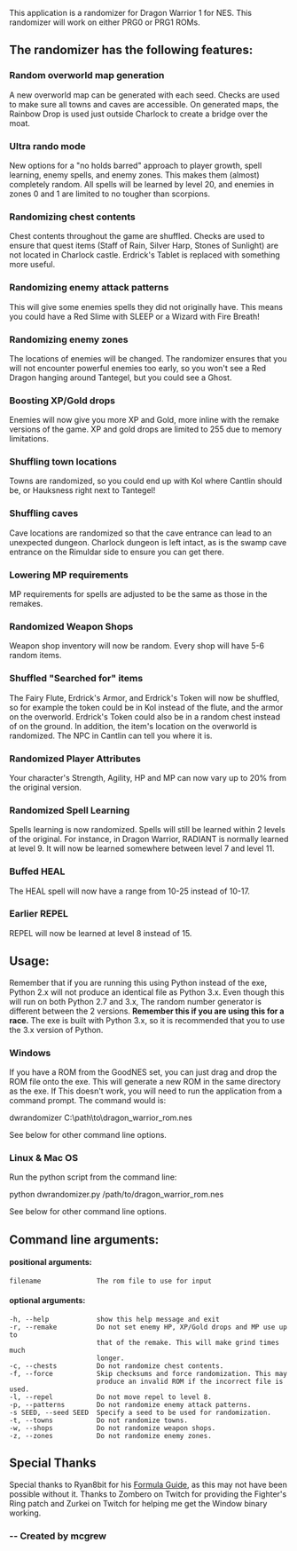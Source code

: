 This application is a randomizer for Dragon Warrior 1 for NES. This randomizer
will work on either PRG0 or PRG1 ROMs.

## The randomizer has the following features:

### Random overworld map generation

A new overworld map can be generated with each seed. Checks are used to make
sure all towns and caves are accessible. On generated maps, the Rainbow Drop
is used just outside Charlock to create a bridge over the moat.

### Ultra rando mode

New options for a "no holds barred" approach to player growth, spell learning, 
enemy spells, and enemy zones. This makes them (almost) completely random.
All spells will be learned by level 20, and enemies in zones 0 and 1 are limited
to no tougher than scorpions.

### Randomizing chest contents

Chest contents throughout the game are shuffled. Checks are used to ensure that
quest items (Staff of Rain, Silver Harp, Stones of Sunlight) are not located in 
Charlock castle. Erdrick's Tablet is replaced with something more useful.

### Randomizing enemy attack patterns

This will give some enemies spells they did not originally have. This means you
could have a Red Slime with SLEEP or a Wizard with Fire Breath!

### Randomizing enemy zones

The locations of enemies will be changed. The randomizer ensures that you will
not encounter powerful enemies too early, so you won't see a Red Dragon hanging
around Tantegel, but you could see a Ghost.

### Boosting XP/Gold drops

Enemies will now give you more XP and Gold, more inline with the remake versions
of the game. XP and gold drops are limited to 255 due to memory limitations.

### Shuffling town locations

Towns are randomized, so you could end up with Kol where Cantlin should be, or
Hauksness right next to Tantegel!

### Shuffling caves

Cave locations are randomized so that the cave entrance can lead to an
unexpected dungeon. Charlock dungeon is left intact, as is the swamp cave
entrance on the Rimuldar side to ensure you can get there.

### Lowering MP requirements

MP requirements for spells are adjusted to be the same as those in the remakes.

### Randomized Weapon Shops

Weapon shop inventory will now be random. Every shop will have 5-6 random items.

### Shuffled "Searched for" items

The Fairy Flute, Erdrick's Armor, and Erdrick's Token will now be shuffled, so
for example the token could be in Kol instead of the flute, and the armor on the
overworld. Erdrick's Token could also be in a random chest instead of on the 
ground. In addition, the item's location on the overworld is randomized. The
NPC in Cantlin can tell you where it is.

### Randomized Player Attributes

Your character's Strength, Agility, HP and MP can now vary up to 20% from the 
original version.

### Randomized Spell Learning

Spells learning is now randomized. Spells will still be learned within 2 levels
of the original. For instance, in Dragon Warrior, RADIANT is normally learned at
level 9. It will now be learned somewhere between level 7 and level 11.

### Buffed HEAL

The HEAL spell will now have a range from 10-25 instead of 10-17.

### Earlier REPEL

REPEL will now be learned at level 8 instead of 15.

## Usage:

Remember that if you are running this using Python instead of the exe, Python
2.x will not produce an identical file as Python 3.x. Even though this will run
on both Python 2.7 and 3.x, The random number generator is different between the
2 versions. **Remember this if you are using this for a race.** The exe is built
with Python 3.x, so it is recommended that you to use the 3.x version of Python.

### Windows

If you have a ROM from the GoodNES set, you can just drag and drop the ROM file
onto the exe. This will generate a new ROM in the same directory as the exe. If
This doesn't work, you will need to run the application from a command prompt.
The command would is:
  
  dwrandomizer C:\path\to\dragon_warrior_rom.nes

See below for other command line options.

### Linux & Mac OS

Run the python script from the command line: 

  python dwrandomizer.py /path/to/dragon_warrior_rom.nes

See below for other command line options.

## Command line arguments:

#### positional arguments:
    filename              The rom file to use for input

#### optional arguments:
    -h, --help            show this help message and exit
    -r, --remake          Do not set enemy HP, XP/Gold drops and MP use up to
                          that of the remake. This will make grind times much
                          longer.
    -c, --chests          Do not randomize chest contents.
    -f, --force           Skip checksums and force randomization. This may
                          produce an invalid ROM if the incorrect file is used.
    -l, --repel           Do not move repel to level 8.
    -p, --patterns        Do not randomize enemy attack patterns.
    -s SEED, --seed SEED  Specify a seed to be used for randomization.
    -t, --towns           Do not randomize towns.
    -w, --shops           Do not randomize weapon shops.
    -z, --zones           Do not randomize enemy zones.

## Special Thanks

Special thanks to Ryan8bit for his 
[Formula Guide](http://www.gamefaqs.com/nes/563408-dragon-warrior/faqs/61640), 
as this may not have been possible without it.  Thanks to Zombero on Twitch 
for providing the Fighter's Ring patch and Zurkei on Twitch for helping me get 
the Window binary working.


###  -- Created by mcgrew
